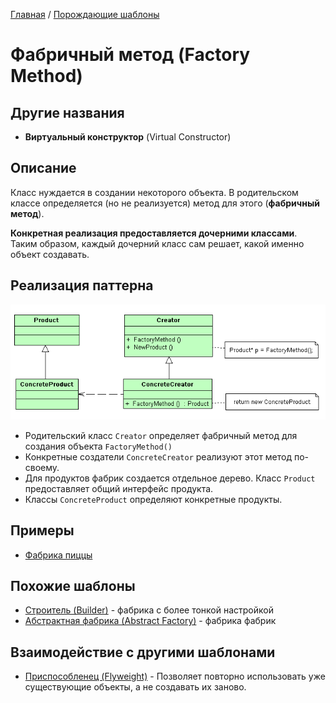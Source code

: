 [Главная](../..) / [Порождающие шаблоны](..)

# Фабричный метод (Factory Method)

## Другие названия 

* **Виртуальный конструктор** (Virtual Constructor)

## Описание

Класс нуждается в создании некоторого объекта. В родительском классе определяется (но не реализуется) метод для этого (**фабричный метод**).

**Конкретная реализация предоставляется дочерними классами**. Таким образом, каждый дочерний класс сам решает, какой именно объект создавать. 

## Реализация паттерна

![Схема паттерна Фабричный метод](./scheme/scheme.png)

* Родительский класс `Creator` определяет фабричный метод для создания объекта `FactoryMethod()`
* Конкретные создатели `ConcreteCreator` реализуют этот метод по-своему.
* Для продуктов фабрик создается отдельное дерево. Класс `Product` предоставляет общий интерфейс продукта.
* Классы `ConcreteProduct` определяют конкретные продукты.

## Примеры

* [Фабрика пиццы](./pizza)

## Похожие шаблоны

* [Строитель (Builder)](../builder) - фабрика с более тонкой настройкой
* [Абстрактная фабрика (Abstract Factory)](../abstractFactory) - фабрика фабрик

## Взаимодействие с другими шаблонами

* [Приспособленец (Flyweight)](../../structural/flyweight) - Позволяет повторно использовать уже существующие объекты, а не создавать их заново.